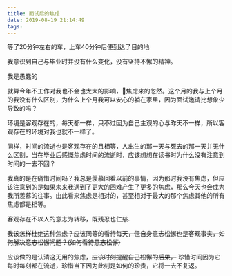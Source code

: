 ```yaml
---
title: 面试后的焦虑
date: 2019-08-19 21:14:49
tags:
---
```

等了20分钟左右的车，上车40分钟后便到达了目的地

我意识到自己与毕业时并没有什么变化，没有坚持不懈的精神。

我是愚蠢的

就算今年不工作对我也不会也太大的影响，焦虑来的忽然。这个月的我与上个月的我没有什么区别，为什么上个月我可以安心的躺在家里，因为面试邀请比想象少导致的吗？

环境是客观存在的，每天都一样，只不过因为自己主观的心与昨天不一样，所以客观存在的环境对我也就不一样了。

同样，时间的流逝也是客观存在的且相等，人出生的那一天与死去的那一天并无什么区别，当在毕业后感慨焦虑时间的流逝时，应该想想在读书时为什么没有注意到时间的一去不回？

我真的是在痛惜时间吗？我总是羡慕回看以前的事情，因为那时我没有焦虑，但应该注意到的是如果未来我遇到了更大的困难产生了更多的焦虑，那么今天也会成为我所羡慕的往事。由此看来焦虑是相对的，甚至相对于最大的那个焦虑其他的所有焦虑都是相等。

客观存在不以人的意志为转移，既残忍也仁慈.

~~我该怎样杜绝这种焦虑？应该同等的看待每天，但自身意志松懈也是客观事实，如何解决意志松懈问题？(如何看待意志松懈)~~

应该做的是认清这无用的焦虑，~~应该时刻提醒自己松懈的后果，~~ 珍惜时间因为它每时每刻都在流逝，珍惜当下因为此刻是如何的珍贵，它将一去不复返。